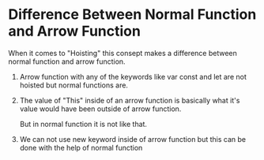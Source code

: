 # Difference Between Normal Function and Arrow Function

When it comes to "Hoisting" this consept makes a difference between normal function and arrow function.

1. Arrow function with any of the keywords like var const and let are not hoisted but normal functions are.

2. The value of "This" inside of an arrow function is basically what it's value would have been outside of arrow function.
   <!-- What it basically mean that the value of this keyword in arrow function in bound to it's parrent element  -->

   But in normal function it is not like that.

3. We can not use new keyword inside of arrow function but this can be done with the help of normal function
